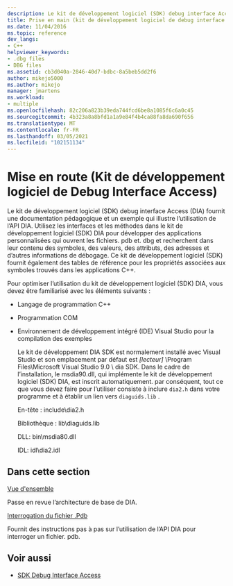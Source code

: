 ```yaml
---
description: Le kit de développement logiciel (SDK) debug interface Access (DIA) fournit une documentation pédagogique et un exemple qui illustre l’utilisation de l’API DIA.
title: Prise en main (kit de développement logiciel de debug interface Access) | Microsoft Docs
ms.date: 11/04/2016
ms.topic: reference
dev_langs:
- C++
helpviewer_keywords:
- .dbg files
- DBG files
ms.assetid: cb3d040a-2846-40d7-bdbc-8a5beb5dd2f6
author: mikejo5000
ms.author: mikejo
manager: jmartens
ms.workload:
- multiple
ms.openlocfilehash: 82c206a823b39eda744fcd6be8a1085f6c6a0c45
ms.sourcegitcommit: 4b323a8a8bfd1a1a9e84f4b4ca88fa8da690f656
ms.translationtype: MT
ms.contentlocale: fr-FR
ms.lasthandoff: 03/05/2021
ms.locfileid: "102151134"
---
```

# <a name="getting-started-debug-interface-access-sdk"></a>Mise en route (Kit de développement logiciel de Debug Interface Access)
Le kit de développement logiciel (SDK) debug interface Access (DIA) fournit une documentation pédagogique et un exemple qui illustre l’utilisation de l’API DIA. Utilisez les interfaces et les méthodes dans le kit de développement logiciel (SDK) DIA pour développer des applications personnalisées qui ouvrent les fichiers. pdb et. dbg et recherchent dans leur contenu des symboles, des valeurs, des attributs, des adresses et d’autres informations de débogage. Ce kit de développement logiciel (SDK) fournit également des tables de référence pour les propriétés associées aux symboles trouvés dans les applications C++.

 Pour optimiser l’utilisation du kit de développement logiciel (SDK) DIA, vous devez être familiarisé avec les éléments suivants :

- Langage de programmation C++

- Programmation COM

- Environnement de développement intégré (IDE) Visual Studio pour la compilation des exemples

  Le kit de développement DIA SDK est normalement installé avec Visual Studio et son emplacement par défaut est *[lecteur]* \Program Files\Microsoft Visual Studio 9.0 \ dia SDK. Dans le cadre de l’installation, le msdia90.dll, qui implémente le kit de développement logiciel (SDK) DIA, est inscrit automatiquement. par conséquent, tout ce que vous devez faire pour l’utiliser consiste à inclure `dia2.h` dans votre programme et à établir un lien vers `diaguids.lib` .

  En-tête : include\dia2.h

  Bibliothèque : lib\diaguids.lib

  DLL: bin\msdia80.dll

  IDL: idl\dia2.idl

## <a name="in-this-section"></a>Dans cette section

[Vue d'ensemble](../../debugger/debug-interface-access/overview-debug-interface-access-sdk.md)

Passe en revue l’architecture de base de DIA.

[Interrogation du fichier .Pdb](../../debugger/debug-interface-access/querying-the-dot-pdb-file.md)

Fournit des instructions pas à pas sur l’utilisation de l’API DIA pour interroger un fichier. pdb.

## <a name="see-also"></a>Voir aussi

- [SDK Debug Interface Access](../../debugger/debug-interface-access/debug-interface-access-sdk.md)
